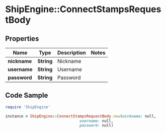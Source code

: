 # ShipEngine::ConnectStampsRequestBody

## Properties

Name | Type | Description | Notes
------------ | ------------- | ------------- | -------------
**nickname** | **String** | Nickname | 
**username** | **String** | Username | 
**password** | **String** | Password | 

## Code Sample

```ruby
require 'ShipEngine'

instance = ShipEngine::ConnectStampsRequestBody.new(nickname: null,
                                 username: null,
                                 password: null)
```


